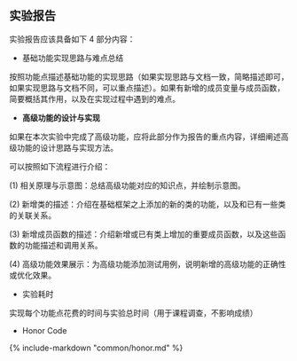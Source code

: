 ## 实验报告

实验报告应该具备如下 4 部分内容：

-   基础功能实现思路与难点总结

按照功能点描述基础功能的实现思路（如果实现思路与文档一致，简略描述即可，如果实现思路与文档不同，可以重点描述）。如果有新增的成员变量与成员函数，简要概括其作用，以及在实现过程中遇到的难点。

-   **高级功能的设计与实现**

如果在本次实验中完成了高级功能，应将此部分作为报告的重点内容，详细阐述高级功能的设计思路与实现方法。

可以按照如下流程进行介绍：

(1) 相关原理与示意图：总结高级功能对应的知识点，并绘制示意图。

(2) 新增类的描述：介绍在基础框架之上添加的新的类的功能，以及和已有一些类的关联关系。

(3) 新增成员函数的描述：介绍新增或已有类上增加的重要成员函数，以及这些函数的功能描述和调用关系。

(4) 高级功能效果展示：为高级功能添加测试用例，说明新增的高级功能的正确性或优化效果。

-   实验耗时

实现每个功能点花费的时间与实验总时间（用于课程调查，不影响成绩）

-   Honor Code

{%
	include-markdown "common/honor.md"
%}

